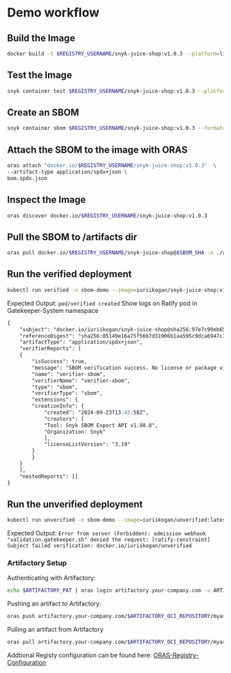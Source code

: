 # Demo workflow

## Build the Image

```bash
docker build -t $REGISTRY_USERNAME/snyk-juice-shop:v1.0.3 --platform=linux/amd64 . --push
```

## Test the Image

```bash
snyk container test $REGISTRY_USERNAME/snyk-juice-shop:v1.0.3 --platform=linux/amd64 --sarif-file-output=snyk-sarif.json
```

## Create an SBOM

```bash
snyk container sbom $REGISTRY_USERNAME/snyk-juice-shop:v1.0.3 --format=spdx2.3+json > bom.spdx.json
```

## Attach the SBOM to the image with ORAS

```bash
oras attach "docker.io/$REGISTRY_USERNAME/snyk-juice-shop:v1.0.3"  \
--artifact-type application/spdx+json \
bom.spdx.json
```

## Inspect the Image

```bash
oras discover docker.io/$REGISTRY_USERNAME/snyk-juice-shop:v1.0.3
```

## Pull the SBOM to /artifacts dir

```bash
oras pull docker.io/$REGISTRY_USERNAME/snyk-juice-shop@$SBOM_SHA -o ./artifacts
```

## Run the verified deployment

```bash
kubectl run verified -n sbom-demo --image=iuriikogan/snyk-juice-shop:v1.0.3
```

Expected Output: `pod/verified created`
Show logs on Ratify pod in Gatekeeper-System namespace

```Markdown
{
    "subject": "docker.io/iuriikogan/snyk-juice-shop@sha256:97e7c99eb657bcc631232b747ff7904b2fea40b7301b7c4658e62f6ec6a82dfd",
    "referenceDigest": "sha256:05149e16a75f5667d31906b1aa595c9dca6947c79a3de904292b513cbc6ea400",
    "artifactType": "application/spdx+json",
    "verifierReports": [
    {
        "isSuccess": true,
        "message": "SBOM verification success. No license or package violation found.",
        "name": "verifier-sbom",
        "verifierName": "verifier-sbom",
        "type": "sbom",
        "verifierType": "sbom",
        "extensions": {
        "creationInfo": {
            "created": "2024-09-23T13:43:58Z",
            "creators": [
            "Tool: Snyk SBOM Export API v1.98.0",
            "Organization: Snyk"
            ],
            "licenseListVersion": "3.19"
        }
        }
    }
    ],
    "nestedReports": []
}
```

## Run the unverified deployment

```bash
kubectl run unverified -n sbom-demo --image=iuriikogan/unverified:latest
```

Expected Output: `Error from server (Forbidden): admission webhook "validation.gatekeeper.sh" denied the request: [ratify-constraint] Subject failed verification: docker.io/iuriikogan/unverified`

### Artifactory Setup

Authenticating with Artifactory:

```bash
echo $ARTIFACTORY_PAT | oras login artifactory.your-company.com -u ARTIFACTORY_USERNAME --password-stdin
```

Pushing an artifact to Artifactory:

```bash
oras push artifactory.your-company.com/$ARTIFACTORY_OCI_REPOSITORY/myartifact:v1 --artifact-type application/text ./myartifact.txt
```

Pulling an artifact from Artifactory

```bash
oras pull artifactory.your-company.com/$ARTIFACTORY_OCI_REPOSITORY/myartifact:v1
```

Addtional Registy configuration can be found here: [ORAS-Registry-Configuration]

[ORAS-Registry-Configuration]: https://oras.land/docs/compatible_oci_registries/